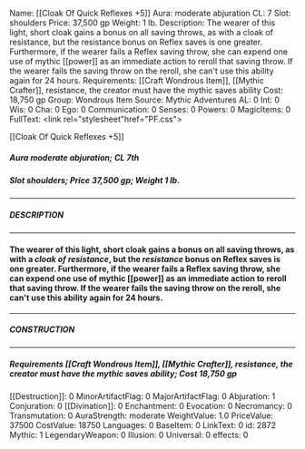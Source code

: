 Name: [[Cloak Of Quick Reflexes +5]]
Aura: moderate abjuration
CL: 7
Slot: shoulders
Price: 37,500 gp
Weight: 1 lb.
Description: The wearer of this light, short cloak gains a bonus on all saving throws, as with a cloak of resistance, but the resistance bonus on Reflex saves is one greater. Furthermore, if the wearer fails a Reflex saving throw, she can expend one use of mythic [[power]] as an immediate action to reroll that saving throw. If the wearer fails the saving throw on the reroll, she can't use this ability again for 24 hours.
Requirements: [[Craft Wondrous Item]], [[Mythic Crafter]], resistance, the creator must have the mythic saves ability
Cost: 18,750 gp
Group: Wondrous Item
Source: Mythic Adventures
AL: 0
Int: 0
Wis: 0
Cha: 0
Ego: 0
Communication: 0
Senses: 0
Powers: 0
MagicItems: 0
FullText: <link rel="stylesheet"href="PF.css"><div class="heading"><p class="alignleft">[[Cloak Of Quick Reflexes +5]]</p><div style="clear: both;"></div></div><div><h5><b>Aura </b>moderate abjuration; <b>CL </b>7th</h5><h5><b>Slot </b>shoulders; <b>Price </b>37,500 gp; <b>Weight </b>1 lb.</h5></div><hr/><div><h5><b>DESCRIPTION</b></h5></div><hr/><div><h4><p>The wearer of this light, short cloak gains a bonus on all saving throws, as with a <i>cloak of <i>resistance</i></i>, but the <i>resistance</i> bonus on Reflex saves is one greater. Furthermore, if the wearer fails a Reflex saving throw, she can expend one use of mythic [[power]] as an immediate action to reroll that saving throw. If the wearer fails the saving throw on the reroll, she can't use this ability again for 24 hours.</p></h4></div><hr/><div><h5><b>CONSTRUCTION</b></h5></div><hr/><div><h5><b>Requirements </b>[[Craft Wondrous Item]], [[Mythic Crafter]], <i>resistance</i>, the creator must have the mythic saves ability; <b>Cost </b>18,750 gp</h5></div>
[[Destruction]]: 0
MinorArtifactFlag: 0
MajorArtifactFlag: 0
Abjuration: 1
Conjuration: 0
[[Divination]]: 0
Enchantment: 0
Evocation: 0
Necromancy: 0
Transmutation: 0
AuraStrength: moderate
WeightValue: 1.0
PriceValue: 37500
CostValue: 18750
Languages: 0
BaseItem: 0
LinkText: 0
id: 2872
Mythic: 1
LegendaryWeapon: 0
Illusion: 0
Universal: 0
effects: 0
